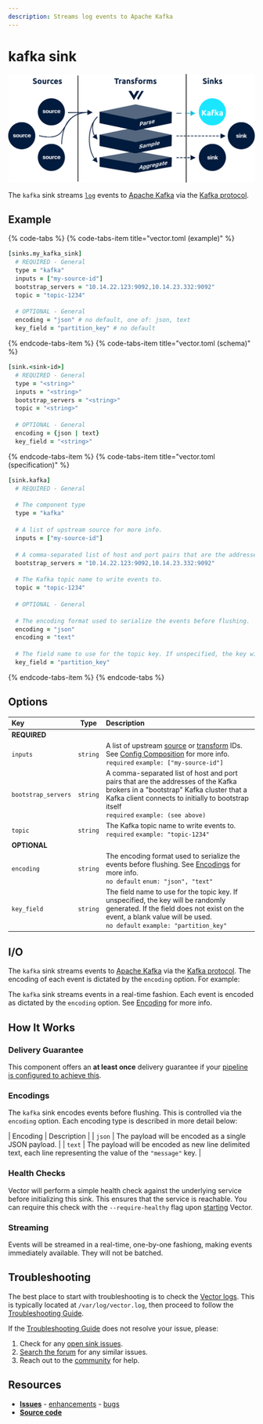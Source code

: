 ```yaml
---
description: Streams log events to Apache Kafka
---
```


<!---
!!!WARNING!!!!

This file is autogenerated! Please do not manually edit this file.
Instead, please modify the contents of `dist/config/schema.toml`.
-->


# kafka sink

![](../../../.gitbook/assets/kafka-sink.svg)


The `kafka` sink streams [`log`][log_event] events to [Apache Kafka][kafka] via the [Kafka protocol][kafka_protocol].

## Example

{% code-tabs %}
{% code-tabs-item title="vector.toml (example)" %}
```coffeescript
[sinks.my_kafka_sink]
  # REQUIRED - General
  type = "kafka"
  inputs = ["my-source-id"]
  bootstrap_servers = "10.14.22.123:9092,10.14.23.332:9092"
  topic = "topic-1234"

  # OPTIONAL - General
  encoding = "json" # no default, one of: json, text
  key_field = "partition_key" # no default
```
{% endcode-tabs-item %}
{% code-tabs-item title="vector.toml (schema)" %}
```coffeescript
[sink.<sink-id>]
  # REQUIRED - General
  type = "<string>"
  inputs = "<string>"
  bootstrap_servers = "<string>"
  topic = "<string>"

  # OPTIONAL - General
  encoding = {json | text}
  key_field = "<string>"
```
{% endcode-tabs-item %}
{% code-tabs-item title="vector.toml (specification)" %}
```coffeescript
[sink.kafka]
  # REQUIRED - General

  # The component type
  type = "kafka"

  # A list of upstream source for more info.
  inputs = ["my-source-id"]

  # A comma-separated list of host and port pairs that are the addresses of the Kafka brokers in a "bootstrap" Kafka cluster that a Kafka client connects to initially to bootstrap itself
  bootstrap_servers = "10.14.22.123:9092,10.14.23.332:9092"

  # The Kafka topic name to write events to.
  topic = "topic-1234"

  # OPTIONAL - General

  # The encoding format used to serialize the events before flushing.
  encoding = "json"
  encoding = "text"

  # The field name to use for the topic key. If unspecified, the key will be randomly generated. If the field does not exist on the event, a blank value will be used.
  key_field = "partition_key"
```
{% endcode-tabs-item %}
{% endcode-tabs %}

## Options

| Key  | Type  | Description |
| :--- | :---: | :---------- |
| **REQUIRED** | | |
| `inputs` | `string` | A list of upstream [source][sources] or [transform][transforms] IDs. See [Config Composition][config_composition] for more info.<br />`required` `example: ["my-source-id"]` |
| `bootstrap_servers` | `string` | A comma-separated list of host and port pairs that are the addresses of the Kafka brokers in a "bootstrap" Kafka cluster that a Kafka client connects to initially to bootstrap itself<br />`required` `example: (see above)` |
| `topic` | `string` | The Kafka topic name to write events to.<br />`required` `example: "topic-1234"` |
| **OPTIONAL** | | |
| `encoding` | `string` | The encoding format used to serialize the events before flushing. See [Encodings](#encodings) for more info.<br />`no default` `enum: "json", "text"` |
| `key_field` | `string` | The field name to use for the topic key. If unspecified, the key will be randomly generated. If the field does not exist on the event, a blank value will be used.<br />`no default` `example: "partition_key"` |

## I/O

The `kafka` sink streams events to [Apache Kafka][kafka] via the [Kafka protocol][kafka_protocol]. The encoding of each event is dictated by the `encoding` option. For example:

The `kafka` sink streams events in a real-time fashion. Each event is encoded as dictated by the `encoding` option. See [Encoding](#encoding) for more info.



## How It Works

### Delivery Guarantee

This component offers an **at least once** delivery guarantee if your
[pipeline is configured to achieve this][at_least_once_delivery].

### Encodings

The `kafka` sink encodes events before flushing. This is controlled via the `encoding` option. Each encoding type is described in more detail below:

| Encoding | Description |
| `json` | The payload will be encoded as a single JSON payload. |
| `text` | The payload will be encoded as new line delimited text, each line representing the value of the `"message"` key. |

### Health Checks

Vector will perform a simple health check against the underlying service before initializing this sink. This ensures that the service is reachable. You can require this check with the `--require-healthy` flag upon [starting][starting] Vector.

### Streaming

Events will be streamed in a real-time, one-by-one fashiong, making
events immediately available. They will not be batched.

## Troubleshooting

The best place to start with troubleshooting is to check the
[Vector logs][monitoring_logs]. This is typically located at
`/var/log/vector.log`, then proceed to follow the
[Troubleshooting Guide][troubleshooting].

If the [Troubleshooting Guide][troubleshooting] does not resolve your
issue, please:

1. Check for any [open sink issues](https://github.com/timberio/vector/issues?q=is%3Aopen+is%3Aissue+label%3A%22Sink%3A+kafka%22).
2. [Search the forum][search_forum] for any similar issues.
2. Reach out to the [community][community] for help.

## Resources

* [**Issues**](https://github.com/timberio/vector/issues?q=is%3Aopen+is%3Aissue+label%3A%22Sink%3A+kafka%22) - [enhancements](https://github.com/timberio/vector/issues?q=is%3Aopen+is%3Aissue+label%3A%22Sink%3A+kafka%22+label%3A%22Type%3A+Enhancement%22) - [bugs](https://github.com/timberio/vector/issues?q=is%3Aopen+is%3Aissue+label%3A%22Sink%3A+kafka%22+label%3A%22Type%3A+Bug%22)
* [**Source code**](https://github.com/timberio/vector/tree/master/src/sink/kafka.rs)


[log_event]: "../../../about/data-model.md#log"
[kafka]: "https://kafka.apache.org/"
[kafka_protocol]: "https://kafka.apache.org/protocol"
[sources]: "../../../usage/configuration/sources"
[transforms]: "../../../usage/configuration/transforms"
[config_composition]: "../../../usage/configuration/README.md#composition"
[at_least_once_delivery]: "../../../about/guarantees.md#at-least-once-delivery"
[starting]: "../../../usage/administration/starting.md"
[monitoring_logs]: "../../../administration/moonitoring.md#logs"
[troubleshooting]: "../../../usages/guides/troubleshooting.md"
[search_forum]: "https://forum.vectorproject.io/search?expanded=true"
[community]: "https://vectorproject.io/community"

